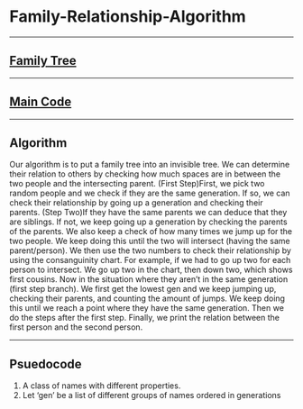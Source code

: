 # Family-Relationship-Algorithm
---
## [Family Tree](https://www.familyecho.com/?p=D7GMC&c=ybfar0kdyj&f=796759587492087536)
---
## [Main Code](https://openprocessing.org/sketch/2268466)
---
## Algorithm
Our algorithm is to put a family tree into an invisible tree. We can determine their relation to others by checking how much spaces are in between the two people and the intersecting parent. (First Step)First, we pick two random people and we check if they are the same generation. If so, we can check their relationship by going up a generation and checking their parents. (Step Two)If they have the same parents we can deduce that they are siblings. If not, we keep going up a generation by checking the parents of the parents. We also keep a check of how many times we jump up for the two people. We keep doing this until the two will intersect (having the same parent/person). We then use the two numbers to check their relationship by using the consanguinity chart. For example, if we had to go up two for each person to intersect. We go up two in the chart, then down two, which shows first cousins. Now in the situation where they aren’t in the same generation (first step branch). We first get the lowest gen and we keep jumping up, checking their parents, and counting the amount of jumps. We keep doing this until we reach a point where they have the same generation. Then we do the steps after the first step. Finally, we print the relation between the first person and the second person.

---
## Psuedocode
1. A class of names with different properties.
2.  Let ‘gen’ be a list of different groups of names ordered in generations

